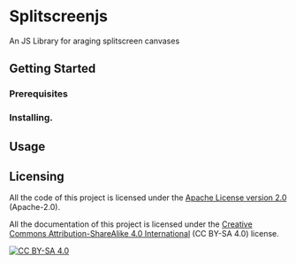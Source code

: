 # Splitscreenjs

An JS Library for araging splitscreen canvases

## Getting Started

### Prerequisites

### Installing.

## Usage

## Licensing

All the code of this project is licensed under the [Apache License version 2.0](https://github.com/tumble/splitscreen-js/blob/master/LICENSE) (Apache-2.0).

All the documentation of this project is licensed under the [Creative Commons Attribution-ShareAlike 4.0 International](https://creativecommons.org/licenses/by-sa/4.0/) (CC BY-SA 4.0) license.

[![CC BY-SA 4.0](https://i.creativecommons.org/l/by-sa/4.0/88x31.png)](https://creativecommons.org/licenses/by-sa/4.0/)